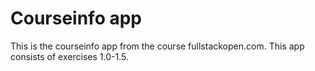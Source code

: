 # Courseinfo app

This is the courseinfo app from the course fullstackopen.com.
This app consists of exercises 1.0-1.5.